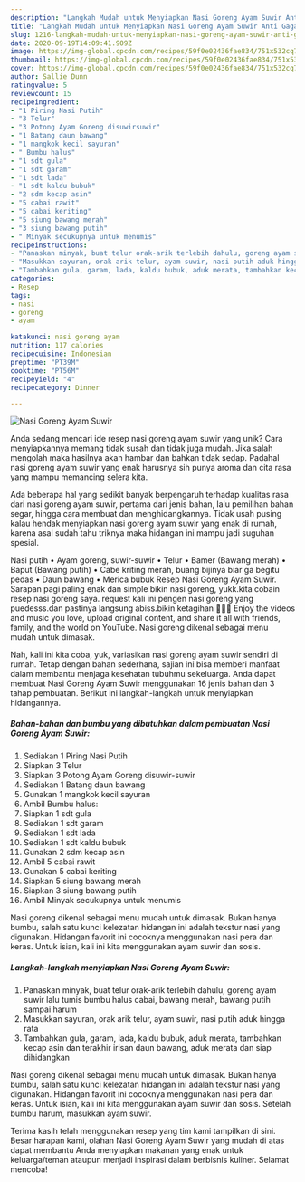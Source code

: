 ```yaml
---
description: "Langkah Mudah untuk Menyiapkan Nasi Goreng Ayam Suwir Anti Gagal"
title: "Langkah Mudah untuk Menyiapkan Nasi Goreng Ayam Suwir Anti Gagal"
slug: 1216-langkah-mudah-untuk-menyiapkan-nasi-goreng-ayam-suwir-anti-gagal
date: 2020-09-19T14:09:41.909Z
image: https://img-global.cpcdn.com/recipes/59f0e02436fae834/751x532cq70/nasi-goreng-ayam-suwir-foto-resep-utama.jpg
thumbnail: https://img-global.cpcdn.com/recipes/59f0e02436fae834/751x532cq70/nasi-goreng-ayam-suwir-foto-resep-utama.jpg
cover: https://img-global.cpcdn.com/recipes/59f0e02436fae834/751x532cq70/nasi-goreng-ayam-suwir-foto-resep-utama.jpg
author: Sallie Dunn
ratingvalue: 5
reviewcount: 15
recipeingredient:
- "1 Piring Nasi Putih"
- "3 Telur"
- "3 Potong Ayam Goreng disuwirsuwir"
- "1 Batang daun bawang"
- "1 mangkok kecil sayuran"
- " Bumbu halus"
- "1 sdt gula"
- "1 sdt garam"
- "1 sdt lada"
- "1 sdt kaldu bubuk"
- "2 sdm kecap asin"
- "5 cabai rawit"
- "5 cabai keriting"
- "5 siung bawang merah"
- "3 siung bawang putih"
- " Minyak secukupnya untuk menumis"
recipeinstructions:
- "Panaskan minyak, buat telur orak-arik terlebih dahulu, goreng ayam suwir lalu tumis bumbu halus cabai, bawang merah, bawang putih sampai harum"
- "Masukkan sayuran, orak arik telur, ayam suwir, nasi putih aduk hingga rata"
- "Tambahkan gula, garam, lada, kaldu bubuk, aduk merata, tambahkan kecap asin dan terakhir irisan daun bawang, aduk merata dan siap dihidangkan"
categories:
- Resep
tags:
- nasi
- goreng
- ayam

katakunci: nasi goreng ayam 
nutrition: 117 calories
recipecuisine: Indonesian
preptime: "PT39M"
cooktime: "PT56M"
recipeyield: "4"
recipecategory: Dinner

---
```



![Nasi Goreng Ayam Suwir](https://img-global.cpcdn.com/recipes/59f0e02436fae834/751x532cq70/nasi-goreng-ayam-suwir-foto-resep-utama.jpg)

Anda sedang mencari ide resep nasi goreng ayam suwir yang unik? Cara menyiapkannya memang tidak susah dan tidak juga mudah. Jika salah mengolah maka hasilnya akan hambar dan bahkan tidak sedap. Padahal nasi goreng ayam suwir yang enak harusnya sih punya aroma dan cita rasa yang mampu memancing selera kita.

Ada beberapa hal yang sedikit banyak berpengaruh terhadap kualitas rasa dari nasi goreng ayam suwir, pertama dari jenis bahan, lalu pemilihan bahan segar, hingga cara membuat dan menghidangkannya. Tidak usah pusing kalau hendak menyiapkan nasi goreng ayam suwir yang enak di rumah, karena asal sudah tahu triknya maka hidangan ini mampu jadi suguhan spesial.

Nasi putih • Ayam goreng, suwir-suwir • Telur • Bamer (Bawang merah) • Baput (Bawang putih) • Cabe kriting merah, buang bijinya biar ga begitu pedas • Daun bawang • Merica bubuk Resep Nasi Goreng Ayam Suwir. Sarapan pagi paling enak dan simple bikin nasi goreng, yukk.kita cobain resep nasi goreng saya. request kali ini pengen nasi goreng yang puedesss.dan pastinya langsung abiss.bikin ketagihan 🤗🤗🤗 Enjoy the videos and music you love, upload original content, and share it all with friends, family, and the world on YouTube. Nasi goreng dikenal sebagai menu mudah untuk dimasak.


Nah, kali ini kita coba, yuk, variasikan nasi goreng ayam suwir sendiri di rumah. Tetap dengan bahan sederhana, sajian ini bisa memberi manfaat dalam membantu menjaga kesehatan tubuhmu sekeluarga. Anda dapat membuat Nasi Goreng Ayam Suwir menggunakan 16 jenis bahan dan 3 tahap pembuatan. Berikut ini langkah-langkah untuk menyiapkan hidangannya.

<!--inarticleads1-->

##### Bahan-bahan dan bumbu yang dibutuhkan dalam pembuatan Nasi Goreng Ayam Suwir:

1. Sediakan 1 Piring Nasi Putih
1. Siapkan 3 Telur
1. Siapkan 3 Potong Ayam Goreng disuwir-suwir
1. Sediakan 1 Batang daun bawang
1. Gunakan 1 mangkok kecil sayuran
1. Ambil  Bumbu halus:
1. Siapkan 1 sdt gula
1. Sediakan 1 sdt garam
1. Sediakan 1 sdt lada
1. Sediakan 1 sdt kaldu bubuk
1. Gunakan 2 sdm kecap asin
1. Ambil 5 cabai rawit
1. Gunakan 5 cabai keriting
1. Siapkan 5 siung bawang merah
1. Siapkan 3 siung bawang putih
1. Ambil  Minyak secukupnya untuk menumis


Nasi goreng dikenal sebagai menu mudah untuk dimasak. Bukan hanya bumbu, salah satu kunci kelezatan hidangan ini adalah tekstur nasi yang digunakan. Hidangan favorit ini cocoknya menggunakan nasi pera dan keras. Untuk isian, kali ini kita menggunakan ayam suwir dan sosis. 

<!--inarticleads2-->

##### Langkah-langkah menyiapkan Nasi Goreng Ayam Suwir:

1. Panaskan minyak, buat telur orak-arik terlebih dahulu, goreng ayam suwir lalu tumis bumbu halus cabai, bawang merah, bawang putih sampai harum
1. Masukkan sayuran, orak arik telur, ayam suwir, nasi putih aduk hingga rata
1. Tambahkan gula, garam, lada, kaldu bubuk, aduk merata, tambahkan kecap asin dan terakhir irisan daun bawang, aduk merata dan siap dihidangkan


Nasi goreng dikenal sebagai menu mudah untuk dimasak. Bukan hanya bumbu, salah satu kunci kelezatan hidangan ini adalah tekstur nasi yang digunakan. Hidangan favorit ini cocoknya menggunakan nasi pera dan keras. Untuk isian, kali ini kita menggunakan ayam suwir dan sosis. Setelah bumbu harum, masukkan ayam suwir. 

Terima kasih telah menggunakan resep yang tim kami tampilkan di sini. Besar harapan kami, olahan Nasi Goreng Ayam Suwir yang mudah di atas dapat membantu Anda menyiapkan makanan yang enak untuk keluarga/teman ataupun menjadi inspirasi dalam berbisnis kuliner. Selamat mencoba!
